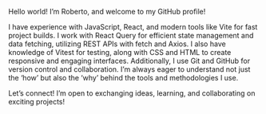 Hello world! I’m Roberto, and welcome to my GitHub profile!

I have experience with JavaScript, React, and modern tools like Vite for fast project builds. I work with React Query for efficient state management and data fetching, utilizing REST APIs with fetch and Axios. I also have knowledge of Vitest for testing, along with CSS and HTML to create responsive and engaging interfaces. Additionally, I use Git and GitHub for version control and collaboration. I’m always eager to understand not just the ‘how’ but also the ‘why’ behind the tools and methodologies I use.

Let’s connect! I’m open to exchanging ideas, learning, and collaborating on exciting projects!

